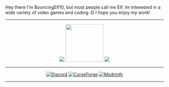 Hey there I'm BouncingElf10, but most people call me Elf. Im interested in a wide variety of video games and coding :D I hope you enjoy my work!

---

<div align="center">
  <img src="https://github-readme-stats.vercel.app/api?username=BouncingElf10&show_icons=true&theme=radical&hide_rank=true" />
  <img src="https://placehold.co/69x1/transparent/transparent" width="120" />
  <img src="https://github-readme-stats.vercel.app/api/top-langs/?username=BouncingElf10&layout=compact&theme=radical" />
</div>

---

<div align="center">
  
  [![Discord](https://img.shields.io/badge/Discord-BouncingElf10-5865F2?style=for-the-badge&logo=discord&logoColor=white)](https://discordapp.com/users/700684442368213062)
  [![CurseForge](https://img.shields.io/badge/CurseForge-BouncingElf100-EF803F?style=for-the-badge&logo=curseforge&logoColor=white)](https://www.curseforge.com/members/bouncingelf100/projects)
  [![Modrinth](https://img.shields.io/badge/Modrinth-BouncingElf10-1BD96A?style=for-the-badge&logo=modrinth&logoColor=white)](https://modrinth.com/user/BouncingElf10)

</div>

---
